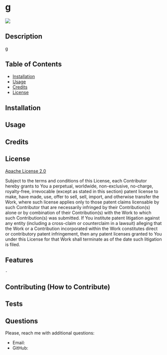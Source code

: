 # g
  <a href = 'https://opensource.org/licenses/Apache-2.0'> <img src = "https://img.shields.io/badge/license-Apache License 2.0-blue.svg">
  </a>

  ## Description

  g

  ## Table of Contents

  - [Installation](#installation)
  - [Usage](#usage)
  - [Credits](#credits)
  - [License](#license)

  ## Installation

  

  ## Usage

  

  ## Credits

  

  ## License

  <a href = 'https://opensource.org/licenses/Apache-2.0'> Apache License 2.0 </a>

  <p> Subject to the terms and conditions of this License, each Contributor hereby grants to You a perpetual, worldwide, non-exclusive, no-charge, royalty-free, irrevocable (except as stated in this section) patent license to make, have made, use, offer to sell, sell, import, and otherwise transfer the Work, where such license applies only to those patent claims licensable by such Contributor that are necessarily infringed by their Contribution(s) alone or by combination of their Contribution(s) with the Work to which such Contribution(s) was submitted. If You institute patent litigation against any entity (including a cross-claim or counterclaim in a lawsuit) alleging that the Work or a Contribution incorporated within the Work constitutes direct or contributory patent infringement, then any patent licenses granted to You under this License for that Work shall terminate as of the date such litigation is filed. </p>

  ## Features

    - 

  ## Contributing (How to Contribute)

  

  ## Tests 
  

  ## Questions  

  Please, reach me with additional questions:
  - Email: 
  - GitHub: <a href = 'https://github.com/'> 
  </a>

